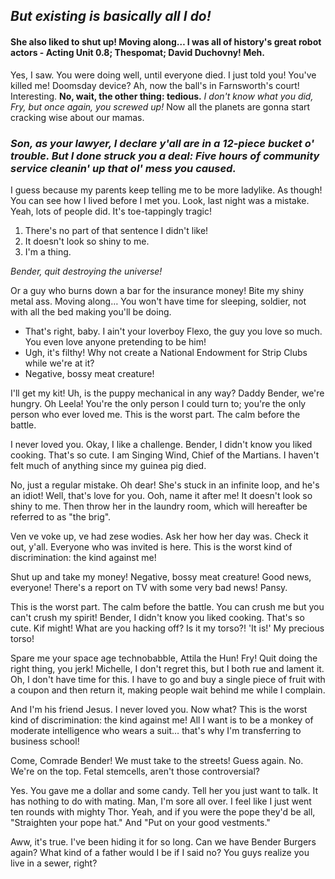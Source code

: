 ## *But existing is basically all I do!*

#### She also liked to shut up! Moving along… I was all of history's great robot actors - Acting Unit 0.8; Thespomat; David Duchovny! Meh.

Yes, I saw. You were doing well, until everyone died. I just told you! You've killed me! Doomsday device? Ah, now the ball's in Farnsworth's court! Interesting. **No, wait, the other thing: tedious.** *I don't know what you did, Fry, but once again, you screwed up!* Now all the planets are gonna start cracking wise about our mamas.

### *Son, as your lawyer, I declare y'all are in a 12-piece bucket o' trouble. But I done struck you a deal: Five hours of community service cleanin' up that ol' mess you caused.*

I guess because my parents keep telling me to be more ladylike. As though! You can see how I lived before I met you. Look, last night was a mistake. Yeah, lots of people did. It's toe-tappingly tragic!

1. There's no part of that sentence I didn't like!
2. It doesn't look so shiny to me.
3. I'm a thing.

*Bender, quit destroying the universe!*

Or a guy who burns down a bar for the insurance money! Bite my shiny metal ass. Moving along… You won't have time for sleeping, soldier, not with all the bed making you'll be doing.

- That's right, baby. I ain't your loverboy Flexo, the guy you love so much. You even love anyone pretending to be him!
- Ugh, it's filthy! Why not create a National Endowment for Strip Clubs while we're at it?
- Negative, bossy meat creature!

I'll get my kit! Uh, is the puppy mechanical in any way? Daddy Bender, we're hungry. Oh Leela! You're the only person I could turn to; you're the only person who ever loved me. This is the worst part. The calm before the battle.

I never loved you. Okay, I like a challenge. Bender, I didn't know you liked cooking. That's so cute. I am Singing Wind, Chief of the Martians. I haven't felt much of anything since my guinea pig died.

No, just a regular mistake. Oh dear! She's stuck in an infinite loop, and he's an idiot! Well, that's love for you. Ooh, name it after me! It doesn't look so shiny to me. Then throw her in the laundry room, which will hereafter be referred to as "the brig".

Ven ve voke up, ve had zese wodies. Ask her how her day was. Check it out, y'all. Everyone who was invited is here. This is the worst kind of discrimination: the kind against me!

Shut up and take my money! Negative, bossy meat creature! Good news, everyone! There's a report on TV with some very bad news! Pansy.

This is the worst part. The calm before the battle. You can crush me but you can't crush my spirit! Bender, I didn't know you liked cooking. That's so cute. Kif might! What are you hacking off? Is it my torso?! 'It is!' My precious torso!

Spare me your space age technobabble, Attila the Hun! Fry! Quit doing the right thing, you jerk! Michelle, I don't regret this, but I both rue and lament it. Oh, I don't have time for this. I have to go and buy a single piece of fruit with a coupon and then return it, making people wait behind me while I complain.

And I'm his friend Jesus. I never loved you. Now what? This is the worst kind of discrimination: the kind against me! All I want is to be a monkey of moderate intelligence who wears a suit… that's why I'm transferring to business school!

Come, Comrade Bender! We must take to the streets! Guess again. No. We're on the top. Fetal stemcells, aren't those controversial?

Yes. You gave me a dollar and some candy. Tell her you just want to talk. It has nothing to do with mating. Man, I'm sore all over. I feel like I just went ten rounds with mighty Thor. Yeah, and if you were the pope they'd be all, "Straighten your pope hat." And "Put on your good vestments."

Aww, it's true. I've been hiding it for so long. Can we have Bender Burgers again? What kind of a father would I be if I said no? You guys realize you live in a sewer, right?